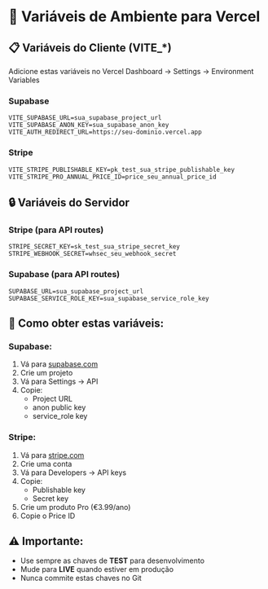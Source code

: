# 🔧 Variáveis de Ambiente para Vercel

## 📋 Variáveis do Cliente (VITE_*)

Adicione estas variáveis no Vercel Dashboard → Settings → Environment Variables

### Supabase
```
VITE_SUPABASE_URL=sua_supabase_project_url
VITE_SUPABASE_ANON_KEY=sua_supabase_anon_key
VITE_AUTH_REDIRECT_URL=https://seu-dominio.vercel.app
```

### Stripe
```
VITE_STRIPE_PUBLISHABLE_KEY=pk_test_sua_stripe_publishable_key
VITE_STRIPE_PRO_ANNUAL_PRICE_ID=price_seu_annual_price_id
```

## 🔒 Variáveis do Servidor

### Stripe (para API routes)
```
STRIPE_SECRET_KEY=sk_test_sua_stripe_secret_key
STRIPE_WEBHOOK_SECRET=whsec_seu_webhook_secret
```

### Supabase (para API routes)
```
SUPABASE_URL=sua_supabase_project_url
SUPABASE_SERVICE_ROLE_KEY=sua_supabase_service_role_key
```

## 📝 Como obter estas variáveis:

### Supabase:
1. Vá para [supabase.com](https://supabase.com)
2. Crie um projeto
3. Vá para Settings → API
4. Copie:
   - Project URL
   - anon public key
   - service_role key

### Stripe:
1. Vá para [stripe.com](https://stripe.com)
2. Crie uma conta
3. Vá para Developers → API keys
4. Copie:
   - Publishable key
   - Secret key
5. Crie um produto Pro (€3.99/ano)
6. Copie o Price ID

## ⚠️ Importante:
- Use sempre as chaves de **TEST** para desenvolvimento
- Mude para **LIVE** quando estiver em produção
- Nunca commite estas chaves no Git
